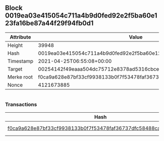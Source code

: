 ## Block 0019ea03e415054c711a4b9d0fed92e2f5ba60e123fa16be87a44f29f94fb0d1

Attribute | Value
--- | ---
Height | 39948
Hash | 0019ea03e415054c711a4b9d0fed92e2f5ba60e123fa16be87a44f29f94fb0d1
Timestamp | 2021-04-25T06:55:08+00:00
Target | 00254142f49eaaa504dc75712e8378ad5316cbcead634704b3734b6271167cc4
Merke root | f0ca9a628e87bf33cf9938133b0f7f53478faf36737dfc58488cadca2400c80c
Nonce | 4121673885

```

```

### Transactions

Hash | Amount
--- | ---
[f0ca9a628e87bf33cf9938133b0f7f53478faf36737dfc58488cadca2400c80c](f0ca9a628e87bf33cf9938133b0f7f53478faf36737dfc58488cadca2400c80c.md) | 10.00000000 SKEPTI 
